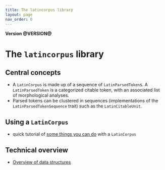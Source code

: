 ```yaml
---
title: The latincorpus library
layout: page
nav_order: 0
---
```




**Version @VERSION@**

# The `latincorpus` library

## Central concepts

- A `LatinCorpus` is made up of a sequence of `LatinParsedToken`s.  A `LatinParsedToken` is a categorized citable token, with an associated list of morphological analyses.
- Parsed tokens can be clustered in sequences (implementations of the `LatinParsedTokenSequence` trait) such as the `LatinCitableUnit`.



## Using a `LatinCorpus`

- quick tutorial of [some things you can do](./corpus/) with a `LatinCorpus`


## Technical overview

- [Overview of data structures](./libraries/)
